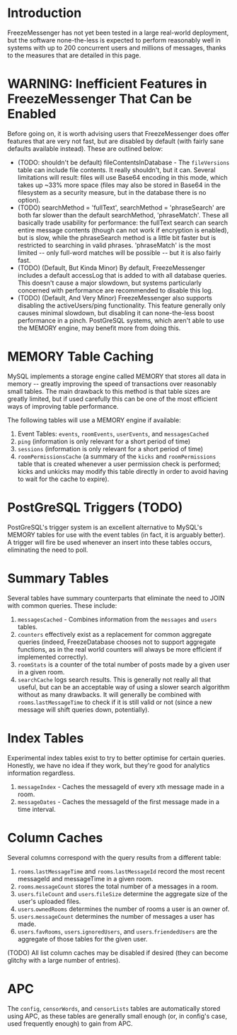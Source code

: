 # Introduction #

FreezeMessenger has not yet been tested in a large real-world deployment, but the software none-the-less is expected to perform reasonably well in systems with up to 200 concurrent users and millions of messages, thanks to the measures that are detailed in this page.


# WARNING: Inefficient Features in FreezeMessenger That Can be Enabled #
Before going on, it is worth advising users that FreezeMessenger does offer features that are very not fast, but are disabled by default (with fairly sane defaults available instead). These are outlined below:

  * (TODO: shouldn't be default) fileContentsInDatabase - The `fileVersions` table can include file contents. It really shouldn't, but it can. Several limitations will result: files will use Base64 encoding in this mode, which takes up ~33% more space (files may also be stored in Base64 in the filesystem as a security measure, but in the database there is no option).
  * (TODO) searchMethod = 'fullText', searchMethod = 'phraseSearch' are both far slower than the default searchMethod, 'phraseMatch'. These all basically trade usability for performance: the fullText search can search entire message contents (though can not work if encryption is enabled), but is slow, while the phraseSearch method is a little bit faster but is restricted to searching in valid phrases. 'phraseMatch' is the most limited -- only full-word matches will be possible -- but it is also fairly fast.
  * (TODO) (Default, But Kinda Minor) By default, FreezeMessenger includes a default accessLog that is added to with all database queries. This doesn't cause a major slowdown, but systems particularly concerned with performance are recommended to disable this log.
  * (TODO) (Default, And Very Minor) FreezeMessenger also supports disabling the activeUsers/ping functionality. This feature generally only causes minimal slowdown, but disabling it can none-the-less boost performance in a pinch. PostGreSQL systems, which aren't able to use the MEMORY engine, may benefit more from doing this.



# MEMORY Table Caching #
MySQL implements a storage engine called MEMORY that stores all data in memory -- greatly improving the speed of transactions over reasonably small tables. The main drawback to this method is that table sizes are greatly limited, but if used carefully this can be one of the most efficient ways of improving table performance.

The following tables will use a MEMORY engine if available:
  1. Event Tables: `events`, `roomEvents`, `userEvents`, and `messagesCached`
  1. `ping` (information is only relevant for a short period of time)
  1. `sessions` (information is only relevant for a short period of time)
  1. `roomPermissionsCache` (a summary of the `kicks` and `roomPermissions` table that is created whenever a user permission check is performed; kicks and unkicks may modify this table directly in order to avoid having to wait for the cache to expire).

# PostGreSQL Triggers (TODO) #
PostGreSQL's trigger system is an excellent alternative to MySQL's MEMORY tables for use with the event tables (in fact, it is arguably better). A trigger will fire be used whenever an insert into these tables occurs, eliminating the need to poll.

# Summary Tables #
Several tables have summary counterparts that eliminate the need to JOIN with common queries. These include:
  1. `messagesCached` - Combines information from the `messages` and `users` tables.
  1. `counters` effectively exist as a replacement for common aggregate queries (indeed, FreezeDatabase chooses not to support aggregate functions, as in the real world counters will always be more efficient if implemented correctly).
  1. `roomStats` is a counter of the total number of posts made by a given user in a given room.
  1. `searchCache` logs search results. This is generally not really all that useful, but can be an acceptable way of using a slower search algorithm without as many drawbacks. It will generally be combined with `rooms`.`lastMessageTime` to check if it is still valid or not (since a new message will shift queries down, potentially).

# Index Tables #
Experimental index tables exist to try to better optimise for certain queries. Honestly, we have no idea if they work, but they're good for analytics information regardless.

  1. `messageIndex` - Caches the messageId of every xth message made in a room.
  1. `messageDates` - Caches the messageId of the first message made in a time interval.

# Column Caches #
Several columns correspond with the query results from a different table:
  1. `rooms`.`lastMessageTime` and `rooms`.`lastMessageId` record the most recent messageId and messageTime in a given room.
  1. `rooms`.`messageCount` stores the total number of a messages in a room.
  1. `users`.`fileCount` and `users`.`fileSize` determine the aggregate size of the user's uploaded files.
  1. `users`.`ownedRooms` determines the number of rooms a user is an owner of.
  1. `users`.`messageCount` determines the number of messages a user has made.
  1. `users`.`favRooms`, `users`.`ignoredUsers`, and `users`.`friendedUsers` are the aggregate of those tables for the given user.

(TODO) All list column caches may be disabled if desired (they can become glitchy with a large number of entries).

# APC #
The `config`, `censorWords`, and `censorLists` tables are automatically stored using APC, as these tables are generally small enough (or, in config's case, used frequently enough) to gain from APC.
